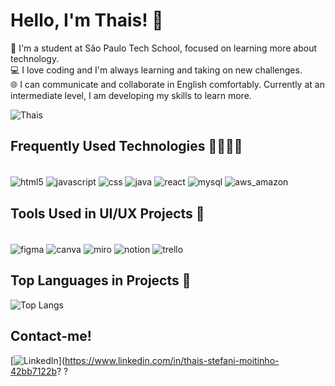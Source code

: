 # Hello, I'm Thais! 👋


🚀 I'm a student at São Paulo Tech School, focused on learning more about technology.
<br/>
💻 I love coding and I'm always learning and taking on new challenges.
<br/>
🌐 I can communicate and collaborate in English comfortably. Currently at an intermediate level, I am developing my skills to learn more.


![Thais](https://github-readme-stats.vercel.app/api?username=thaismoitinho&show_icons=true&theme=tokyonight)

## Frequently Used Technologies 👩🏻‍💻🚀
<div style="display: inline_block"> <br/>
<img align="center" alt="html5" src=https://img.shields.io/badge/HTML5-E34F26?style=for-the-badge&logo=html5&logoColor=white /> 
<img align="center" alt="javascript" src=https://img.shields.io/badge/JavaScript-323330?style=for-the-badge&logo=javascript&logoColor=F7DF1Ek /> 
<img align="center" alt="css" src=https://img.shields.io/badge/CSS3-1572B6?style=for-the-badge&logo=css3&logoColor=white /> 
<img align="center" alt="java" src=https://img.shields.io/badge/Java-ED8B00?style=for-the-badge&logo=openjdk&logoColor=white /> 
<img align="center" alt="react" src= https://img.shields.io/badge/React-20232A?style=for-the-badge&logo=react&logoColor=61DAFB /> 
<img align="center" alt="mysql" src=https://img.shields.io/badge/MySQL-00000F?style=for-the-badge&logo=mysql&logoColor=white /> 
<img align="center" alt="aws_amazon" src=https://img.shields.io/badge/Amazon_AWS-232F3E?style=for-the-badge&logo=amazon-aws&logoColor=white />
</div>


## Tools Used in UI/UX Projects 🎨
<div style="display: inline_block"> <br/>
<img align="center" alt="figma" src=https://img.shields.io/badge/Figma-F24E1E?style=for-the-badge&logo=figma&logoColor=white /> 
<img align="center" alt="canva" src=https://img.shields.io/badge/Canva-%2300C4CC.svg?&style=for-the-badge&logo=Canva&logoColor=white /> 
<img align="center" alt="miro" src=https://img.shields.io/badge/Miro-050038?style=for-the-badge&logo=Miro&logoColor=white /> 
<img align="center" alt="notion"javascript" src=https://img.shields.io/badge/Notion-000000?style=for-the-badge&logo=notion&logoColor=white /> 
<img align="center" alt="trello" src=https://img.shields.io/badge/Trello-0052CC?style=for-the-badge&logo=trello&logoColor=white /> 
</div>

## Top Languages in Projects 🔧
![Top Langs](https://github-readme-stats.vercel.app/api/top-langs/?username=thaismoitinho&hide_progress=true)

## Contact-me!

[![LinkedIn](https://img.shields.io/badge/LinkedIn-0077B5?style=for-the-badge&logo=linkedin&logoColor=white)](https://www.linkedin.com/in/thais-stefani-moitinho-42bb7122b?
?


